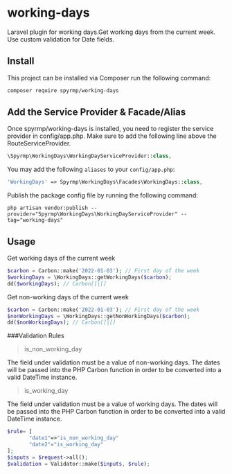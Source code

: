 # working-days

Laravel plugin for working days.Get working days from the current week. Use custom validation for Date fields.

## Install

This project can be installed via Composer run the following command:

```bash
composer require spyrmp/working-days
```

## Add the Service Provider & Facade/Alias

Once spyrmp/working-days is installed, you need to register the service provider in config/app.php. Make sure to add the
following line above the RouteServiceProvider.

```PHP
\Spyrmp\WorkingDays\WorkingDayServiceProvider::class,
```

You may add the following `aliases` to your `config/app.php`:

```PHP
'WorkingDays' => Spyrmp\WorkingDays\Facades\WorkingDays::class,
```

Publish the package config file by running the following command:

```
php artisan vendor:publish --provider="Spyrmp\WorkingDays\WorkingDayServiceProvider" --tag="working-days"
```

## Usage

Get working days of the current week

```php
$carbon = Carbon::make('2022-01-03'); // First day of the week
$workingDays = \WorkingDays::getWorkingDays($carbon);
dd($workingDays); // Carbon[]|[]
```

Get non-working days of the current week

```php
$carbon = Carbon::make('2022-01-03'); // First day of the week
$nonWorkingDays = \WorkingDays::getNonWorkingDays($carbon);
dd($nonWorkingDays); // Carbon[]|[]
```
###Validation Rules
> is_non_working_day

The field under validation must be a value of non-working days.
The dates will be passed into the PHP Carbon function in order to be converted into a valid DateTime instance.

>is_working_day

The field under validation must be a value of working days.
The dates will be passed into the PHP Carbon function in order 
to be converted into a valid DateTime instance.

```php
$rule= [
       "date1"=>"is_non_working_day"
       "date2"="is_working_day"
];
$inputs = $request->all();
$validation = Validator::make($inputs, $rule);
```
